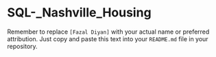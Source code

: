 # SQL-_Nashville_Housing



Remember to replace `[Fazal Diyan]` with your actual name or preferred attribution. Just copy and paste this text into your `README.md` file in your repository.
